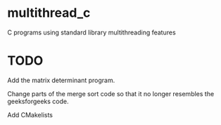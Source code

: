 # multithread_c
C programs using standard library multithreading features
# TODO
Add the matrix determinant program.

Change parts of the merge sort code so that it no longer resembles the geeksforgeeks code.

Add CMakelists
